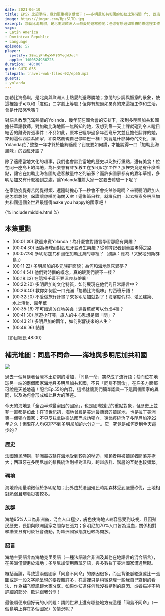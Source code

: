 ```yaml
---
date: 2021-06-10
title: EP55 比起準時，我們更重視享受當下！——多明尼加共和國的加勒比海時間 ft. 西班牙語與華語教師 Yolanda
image: https://imgur.com/BpzSlTD.jpg
excerpt: 加勒比海島嶼，是北美與歐洲人士熱愛的避寒勝地；但你有想過如果真的來這裡工作和生活，會是什麼感覺嗎？Yolanda在國合會的安排下來到多明尼加共和國擔任華語教師，沒想到第一天上課就碰到令人瞠目結舌的離奇誇張事件！除了適應當地文化的趣事，我們也會談到當地的歷史以及旅行重點，還有美食。一起來探索這個全世界最懂得make you happy的國家吧！
tags:
- Latin America
- Dominican Republic
- Language
episode: 55
player:
  spotify: 3BmijPhRgXWlSGYegWJuc4
  apple: 1000524986225
duration: '48:00'
guid: GUID-055
filepath: travel-wok-files-02/ep55.mp3
guests:
- yolanda
---
```


加勒比海島嶼，是北美與歐洲人士熱愛的避寒勝地；悠閒的步調與愜意的景象，使這裡幾乎可以和「度假」二字劃上等號！但你有想過如果真的來這裡工作和生活，會是什麼感覺嗎？

對語言教學充滿熱情的Yolanda，幾年前在國合會的安排下，來到多明尼加共和國擔任華語教師。對加勒比海地區一無所知的她，沒想到第一天上課就碰到令人瞠目結舌的離奇誇張事件！不只如此，原本已經學過多年西班牙文並且擔任翻譯的她，來到這個西語系國家，卻突然發現自己像啞巴一樣！究竟是什麼神奇的文化，讓Yolanda花了整整一年才終於能夠適應？到底要如何講，才能說得一口「加勒比海風味」的西班牙語？

除了適應當地文化的趣事，我們也會談到當地的歷史以及旅行重點，還有美食！位在同一座島上的海地，為什麼會有許多移工在多明尼加工作？那裡究竟是有什麼看點，讓它在加勒比海各國的遊客數量中名列前茅？而許多國家都有的嘉年華裡，多明尼加又有什麼獨到之處，讓Yolanda推薦大家一定要去體驗一下呢？

在家防疫覺得苦悶覺得煩、還隨時擔心下一秒會不會突然停電嗎？來聽聽明尼加人是怎麼想的，保證讓你瞬間海闊天空！這集節目裡，就讓我們一起去探索多明尼加共和國這個全世界最懂得make you happy的國家吧！

{% include middle.html %}

## 本集重點

* (00:01:00) 歡迎來賓Yolanda！為什麼會對語言學習那麼有興趣？
* (00:04:30) 因為棒球而對西班牙語產生興趣？從體育記者到華語老師之路
* (00:07:28) 多明尼加共和國在加勒比海的哪裡？（勘誤：應為「大安地列斯群島」）
* (00:11:22) 多明尼加的多元族群面貌；為何和海地同床異夢？
* (00:14:54) 他們對時間的概念，真的跟我們很不一樣？
* (00:18:33) 在這裡千萬不要溫良恭儉讓！
* (00:22:20) 多明尼加的文化特質，如何展現在他們的日常語言中？
* (00:26:40) 教你如何說一口充滿「加勒比海風味」的西班牙語！
* (00:32:20) 不愛做旅行計畫？來多明尼加就對了！海濱度假村、殖民建築、水上活動、嘉年華
* (00:38:25) 不可錯過的在地美食！連香蕉都可以分成4種？
* (00:41:30) 旅遊小叮嚀，旅人的中心思想是個「問」？
* (00:43:21) 多明尼加的兩年，如何影響後來的人生？
* (00:46:06) 結語

（節目總長 48:00）

## 補充地圖：同島不同命——海地與多明尼加共和國

![](https://imgur.com/NTXVhzs.jpg)

過去一個月隨著台灣本土病例的增加，「同島一命」突然成了流行語；然而位在地球另一端的兩個國家海地與多明尼加共和國，不只「同島不同命」，在許多方面都可說是天差地遠！配合Ep.55的內容，這裡就讓我們簡單認識一下這兩個國家的異同，以及為何會形成如此巨大的落差。

今天的海地是「全西半球最窮困的國家」，也是國際援助的重點對象，但歷史上並非一直都是如此！在19世紀初，海地曾經是美洲最賺錢的殖民地，也是拉丁美洲第一個獨立國家；不只反抗拿破崙法國而成功獨立，還曾經統治了多明尼加達22年之久！但現在人均GDP不到多明尼加的六分之一。它，究竟是如何走到今天這步的？

### 歷史

法國殖民時期，非洲裔奴隸在海地受到較強的壓迫，殖民者與被殖民者間落差極大；西班牙在多明尼加的殖民統治則相對溫和，跨越族群、階層的互動也較頻繁。

### 環境

海地降雨量稍微低於多明尼加；此外由於法國殖民時期森林受到嚴重砍伐，土地相對脆弱且環境災害較多。

### 族群

海地95%人口為非洲裔，混血人口極少，膚色使海地人較容易受到歧視，且因殖民歷史，長期與歐洲國家之間存在張力；多明尼加70%人口皆為混血，關係相對和諧並且有利於社會流動，對歐洲國家態度也較為開放。

### 語言

海地主要語言為海地克里奧語（一種法語融合非洲及其他在地語言的混合語言），在美洲僅使用於海地；多明尼加使用西班牙語，與多數拉丁美洲國家溝通無礙。

概括而論，導致這兩個國家「同島不同命」的原因很多，而且背後脈絡遠遠比一張圖或是一段文字能呈現的要複雜許多，在這裡只是稍微整理一些我自己查到的看法，作為補充資訊跟大家分享。如果你知道任何我沒有提到的原因、或者描述不夠詳細的部分，歡迎跟我分享！

最後順便來個好玩的小問題：請問世界上還有哪些地方有這種「同島不同命」（一個島嶼上存在多個國家）的情況呢？
